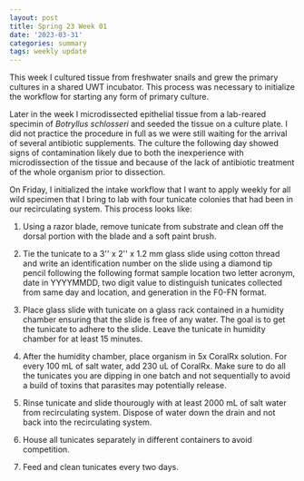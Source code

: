 ```yaml
---
layout: post
title: Spring 23 Week 01
date: '2023-03-31'
categories: summary
tags: weekly update
---
```


This week I cultured tissue from freshwater snails and grew the primary cultures in a shared UWT incubator. This process was necessary to initialize the workflow for starting any form of primary culture.

Later in the week I microdissected epithelial tissue from a lab-reared specimin of *Botryllus schlosseri* and seeded the tissue on a culture plate. I did not practice the procedure in full as we were still waiting for the arrival of several antibiotic supplements. The culture the following day showed signs of contamination likely due to both the inexperience with microdissection of the tissue and because of the lack of antibiotic treatment of the whole organism prior to dissection. 

On Friday, I initialized the intake workflow that I want to apply weekly for all wild specimen that I bring to lab with four tunicate colonies that had been in our recirculating system. This process looks like:

1. Using a razor blade, remove tunicate from substrate and clean off the dorsal portion with the blade and a soft paint brush.

2. Tie the tunicate to a 3'' x 2'' x 1.2 mm glass slide using cotton thread and write an identification number on the slide using a diamond tip pencil following the following format sample location two letter acronym, date in YYYYMMDD, two digit value to distinguish tunicates collected from same day and location, and generation in the F0-FN format. 

3. Place glass slide with tunicate on a glass rack contained in a humidity chamber ensuring that the slide is free of any water. The goal is to get the tunicate to adhere to the slide. Leave the tunicate in humidity chamber for at least 15 minutes.

4. After the humidity chamber, place organism in 5x CoralRx solution. For every 100 mL of salt water, add 230 uL of CoralRx. Make sure to do all the tunicates you are dipping in one batch and not sequentially to avoid a build of toxins that parasites may potentially release. 

5. Rinse tunicate and slide thourougly with at least 2000 mL of salt water from recirculating system. Dispose of water down the drain and not back into the recirculating system.

6. House all tunicates separately in different containers to avoid competition.

7. Feed and clean tunicates every two days.
